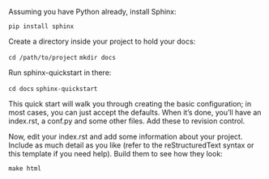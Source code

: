 Assuming you have Python already, install Sphinx:

`pip install sphinx`

Create a directory inside your project to hold your docs:

`cd /path/to/project`
`mkdir docs`

Run sphinx-quickstart in there:

`cd docs`
`sphinx-quickstart`

This quick start will walk you through creating the basic configuration; in most cases, you can just accept the defaults. When it’s done, you’ll have an index.rst, a conf.py and some other files. Add these to revision control.

Now, edit your index.rst and add some information about your project. Include as much detail as you like (refer to the reStructuredText syntax or this template if you need help). Build them to see how they look:

`make html`
